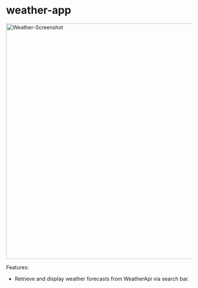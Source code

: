 # weather-app

<img width="640" alt="Weather-Screenshot" src="https://github.com/Marcelo-Hernandez/weather-app/assets/111325080/bc3ebd19-20ad-4be9-878e-e32200164517">

Features: 
- Retrieve and display weather forecasts from WeatherApi via search bar. 
